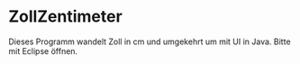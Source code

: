 # ZollZentimeter
Dieses Programm wandelt Zoll in cm und umgekehrt um mit UI in Java. Bitte mit Eclipse öffnen.
